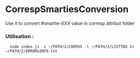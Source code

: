 # CorrespSmartiesConversion
Use it to convert #smartie-XXX value in corresp attribut folder 

### Utilisation :

```
  node index.js -i ~/PATH/2/CORPUS -l ~/PATH/2/LISTTBX 2> ~/PATH/2/ERROR&INFO.txt
```
